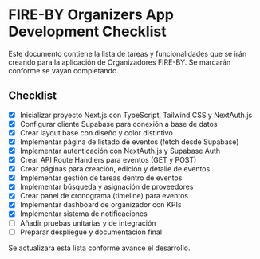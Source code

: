 # FIRE-BY Organizers App Development Checklist

Este documento contiene la lista de tareas y funcionalidades que se irán creando para la aplicación de Organizadores FIRE-BY. Se marcarán conforme se vayan completando.

## Checklist

- [x] Inicializar proyecto Next.js con TypeScript, Tailwind CSS y NextAuth.js
- [x] Configurar cliente Supabase para conexión a base de datos
- [x] Crear layout base con diseño y color distintivo
- [x] Implementar página de listado de eventos (fetch desde Supabase)
- [x] Implementar autenticación con NextAuth.js y Supabase Auth
- [x] Crear API Route Handlers para eventos (GET y POST)
- [x] Crear páginas para creación, edición y detalle de eventos
- [x] Implementar gestión de tareas dentro de eventos
- [x] Implementar búsqueda y asignación de proveedores
- [x] Crear panel de cronograma (timeline) para eventos
- [x] Implementar dashboard de organizador con KPIs
- [x] Implementar sistema de notificaciones
- [ ] Añadir pruebas unitarias y de integración
- [ ] Preparar despliegue y documentación final

Se actualizará esta lista conforme avance el desarrollo.
